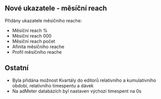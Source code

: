 ﻿---
categories: [kiwi]
layout: kiwi
---

## Nové ukazatele - měsíční reach 
Přidány ukazatele měsíčního reache: 

<ul><li>Měsíční reach %</li>
<li>Měsíční reach 000</li>
<li>Měsíční reach počet</li>
<li>Afinita měsíčního reache</li>
<li>Profil měsíčního reache</li></ul>



## Ostatní
<ul>


<li>Byla přidána možnost Kvartály do editorů relativního a kumulativního období, relativního timespentu a dávek</li>
<li>Na adMeter databázích byl nastaven výchozí timespent na 0s</li>
</ul>

